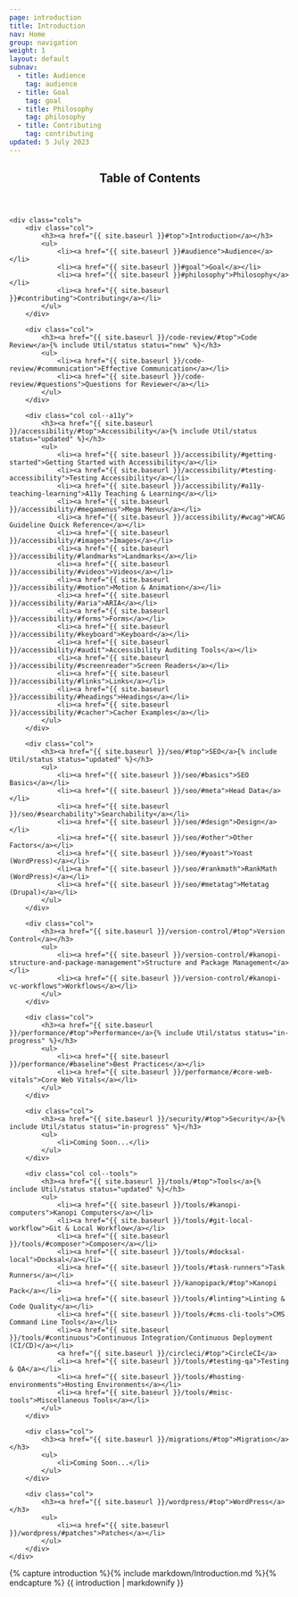 ```yaml
---
page: introduction
title: Introduction
nav: Home
group: navigation
weight: 1
layout: default
subnav:
  - title: Audience
    tag: audience
  - title: Goal
    tag: goal
  - title: Philosophy
    tag: philosophy
  - title: Contributing
    tag: contributing
updated: 5 July 2023
---
```


<div class="toc">
	<header>
		<h2>Table of Contents</h2>
	</header>

	<div class="cols">
		<div class="col">
			<h3><a href="{{ site.baseurl }}#top">Introduction</a></h3>
			<ul>
				<li><a href="{{ site.baseurl }}#audience">Audience</a></li>
				<li><a href="{{ site.baseurl }}#goal">Goal</a></li>
				<li><a href="{{ site.baseurl }}#philosophy">Philosophy</a></li>
				<li><a href="{{ site.baseurl }}#contributing">Contributing</a></li>
			</ul>
		</div>

		<div class="col">
			<h3><a href="{{ site.baseurl }}/code-review/#top">Code Review</a>{% include Util/status status="new" %}</h3>
			<ul>
				<li><a href="{{ site.baseurl }}/code-review/#communication">Effective Communication</a></li>
				<li><a href="{{ site.baseurl }}/code-review/#questions">Questions for Reviewer</a></li>
			</ul>
		</div>

		<div class="col col--a11y">
			<h3><a href="{{ site.baseurl }}/accessibility/#top">Accessibility</a>{% include Util/status status="updated" %}</h3>
			<ul>
				<li><a href="{{ site.baseurl }}/accessibility/#getting-started">Getting Started with Accessibility</a></li>
				<li><a href="{{ site.baseurl }}/accessibility/#testing-accessibility">Testing Accessibility</a></li>
				<li><a href="{{ site.baseurl }}/accessibility/#a11y-teaching-learning">A11y Teaching & Learning</a></li>
   				<li><a href="{{ site.baseurl }}/accessibility/#megamenus">Mega Menus</a></li>
				<li><a href="{{ site.baseurl }}/accessibility/#wcag">WCAG Guideline Quick Reference</a></li>
				<li><a href="{{ site.baseurl }}/accessibility/#images">Images</a></li>
				<li><a href="{{ site.baseurl }}/accessibility/#landmarks">Landmarks</a></li>
				<li><a href="{{ site.baseurl }}/accessibility/#videos">Videos</a></li>
				<li><a href="{{ site.baseurl }}/accessibility/#motion">Motion & Animation</a></li>
				<li><a href="{{ site.baseurl }}/accessibility/#aria">ARIA</a></li>
				<li><a href="{{ site.baseurl }}/accessibility/#forms">Forms</a></li>
				<li><a href="{{ site.baseurl }}/accessibility/#keyboard">Keyboard</a></li>
				<li><a href="{{ site.baseurl }}/accessibility/#audit">Accessibility Auditing Tools</a></li>
				<li><a href="{{ site.baseurl }}/accessibility/#screenreader">Screen Readers</a></li>
				<li><a href="{{ site.baseurl }}/accessibility/#links">Links</a></li>
				<li><a href="{{ site.baseurl }}/accessibility/#headings">Headings</a></li>
				<li><a href="{{ site.baseurl }}/accessibility/#cacher">Cacher Examples</a></li>
			</ul>
		</div>

		<div class="col">
			<h3><a href="{{ site.baseurl }}/seo/#top">SEO</a>{% include Util/status status="updated" %}</h3>
			<ul>
				<li><a href="{{ site.baseurl }}/seo/#basics">SEO Basics</a></li>
				<li><a href="{{ site.baseurl }}/seo/#meta">Head Data</a></li>
				<li><a href="{{ site.baseurl }}/seo/#searchability">Searchability</a></li>
				<li><a href="{{ site.baseurl }}/seo/#design">Design</a></li>
				<li><a href="{{ site.baseurl }}/seo/#other">Other Factors</a></li>
				<li><a href="{{ site.baseurl }}/seo/#yoast">Yoast (WordPress)</a></li>
				<li><a href="{{ site.baseurl }}/seo/#rankmath">RankMath (WordPress)</a></li>
				<li><a href="{{ site.baseurl }}/seo/#metatag">Metatag (Drupal)</a></li>
			</ul>
		</div>

		<div class="col">
			<h3><a href="{{ site.baseurl }}/version-control/#top">Version Control</a></h3>
			<ul>
				<li><a href="{{ site.baseurl }}/version-control/#kanopi-structure-and-package-management">Structure and Package Management</a></li>
				<li><a href="{{ site.baseurl }}/version-control/#kanopi-vc-workflows">Workflows</a></li>
			</ul>
		</div>

		<div class="col">
			<h3><a href="{{ site.baseurl }}/performance/#top">Performance</a>{% include Util/status status="in-progress" %}</h3>
			<ul>
				<li><a href="{{ site.baseurl }}/performance/#baseline">Best Practices</a></li>
				<li><a href="{{ site.baseurl }}/performance/#core-web-vitals">Core Web Vitals</a></li>
			</ul>
		</div>

		<div class="col">
			<h3><a href="{{ site.baseurl }}/security/#top">Security</a>{% include Util/status status="in-progress" %}</h3>
			<ul>
				<li>Coming Soon...</li>
			</ul>
		</div>

		<div class="col col--tools">
			<h3><a href="{{ site.baseurl }}/tools/#top">Tools</a>{% include Util/status status="updated" %}</h3>
			<ul>
				<li><a href="{{ site.baseurl }}/tools/#kanopi-computers">Kanopi Computers</a></li>
				<li><a href="{{ site.baseurl }}/tools/#git-local-workflow">Git & Local Workflow</a></li>
				<li><a href="{{ site.baseurl }}/tools/#composer">Composer</a></li>
				<li><a href="{{ site.baseurl }}/tools/#docksal-local">Docksal</a></li>
				<li><a href="{{ site.baseurl }}/tools/#task-runners">Task Runners</a></li>
				<li><a href="{{ site.baseurl }}/kanopipack/#top">Kanopi Pack</a></li>
				<li><a href="{{ site.baseurl }}/tools/#linting">Linting & Code Quality</a></li>
				<li><a href="{{ site.baseurl }}/tools/#cms-cli-tools">CMS Command Line Tools</a></li>
				<li><a href="{{ site.baseurl }}/tools/#continuous">Continuous Integration/Continuous Deployment (CI/CD)</a></li>
				<a href="{{ site.baseurl }}/circleci/#top">CircleCI</a>
				<li><a href="{{ site.baseurl }}/tools/#testing-qa">Testing & QA</a></li>
				<li><a href="{{ site.baseurl }}/tools/#hosting-environments">Hosting Environments</a></li>
				<li><a href="{{ site.baseurl }}/tools/#misc-tools">Miscellaneous Tools</a></li>
			</ul>
		</div>

		<div class="col">
			<h3><a href="{{ site.baseurl }}/migrations/#top">Migration</a></h3>
			<ul>
				<li>Coming Soon...</li>
			</ul>
		</div>

		<div class="col">
			<h3><a href="{{ site.baseurl }}/wordpress/#top">WordPress</a></h3>
			<ul>
				<li><a href="{{ site.baseurl }}/wordpress/#patches">Patches</a></li>
			</ul>
		</div>
	</div>
	
</div>

<div class="docs-section">
		{% capture introduction %}{% include markdown/Introduction.md %}{% endcapture %}
		{{ introduction | markdownify }}
</div>
